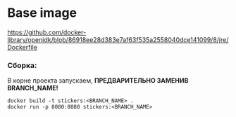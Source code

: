 # Base image
https://github.com/docker-library/openjdk/blob/86918ee28d383e7af63f535a2558040dce141099/8/jre/Dockerfile

### Сборка:
В корне проекта запускаем, **ПРЕДВАРИТЕЛЬНО ЗАМЕНИВ BRANCH_NAME!**
```
docker build -t stickers:<BRANCH_NAME> .
docker run -p 8080:8080 stickers:<BRANCH_NAME>
```